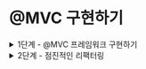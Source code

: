 # @MVC 구현하기

<details>
<summary>1단계 - @MVC 프레임워크 구현하기</summary>

구현 기능 목록

- [x] AnnotationHandlerMappingTest 통과 시키기
- [x] DispatcherServlet에서 HandlerMapping 인터페이스를 활용하여 모든 HandlerMapping 구현체 처리하기

리팩터링

- 테스트 코드 작성
  - [x] 어노테이션 기반으로 잘 동작하는지도 테스트하기
  - [x] 리다이렉트 요청을 잘 처리하고 있는지 확인하기
  - [x] 예외 상황에 대한 테스트 추가

</details>

<details>
<summary>2단계 - 점진적인 리팩터링</summary>

구현 기능 목록

- [ ] ControllerScanner 클래스에서 @Controller가 붙은 클래스를 찾기
- [ ] HandlerMappingRegistry 클래스에서 HandlerMapping을 처리
- [ ] HandlerAdapterRegistry 클래스에서 HandlerAdapter를 처리

</details>
